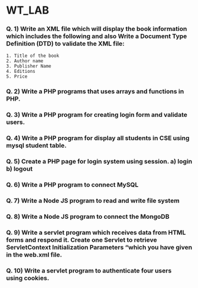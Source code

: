 # WT_LAB
### Q. 1) Write an XML file which will display the book information which includes the following and also Write a Document Type Definition (DTD) to validate the XML file:
```
1. Title of the book
2. Author name
3. Publisher Name
4. Editions
5. Price
```
### Q. 2) Write a PHP programs that uses arrays and functions in PHP.

### Q. 3) Write a PHP program for creating login form and validate users.

### Q. 4) Write a PHP program for display all students in CSE using mysql student table.

### Q. 5) Create a PHP page for login system using session. a) login b) logout

### Q. 6) Write a PHP program to connect MySQL

### Q. 7) Write a Node JS program to read and write file system

### Q. 8) Write a Node JS program to connect the MongoDB

### Q. 9) Write a servlet program which receives data from HTML forms and respond it. Create one Servlet to retrieve ServletContext Initialization Parameters “which you have given in the web.xml file.

### Q. 10) Write a servlet program to authenticate four users using cookies.
